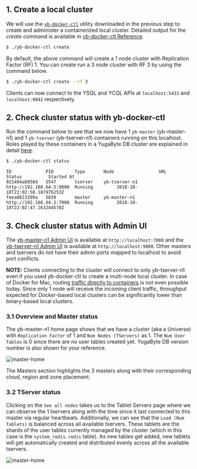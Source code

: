 ## 1. Create a local cluster
  
We will use the [`yb-docker-ctl`](../../admin/yb-docker-ctl/) utility downloaded in the previous step to create and administer a containerized local cluster. Detailed output for the *create* command is available in [yb-docker-ctl Reference](../../admin/yb-docker-ctl/#create-cluster).
  
```sh
$ ./yb-docker-ctl create
```

By default, the above command will create a 1 node cluster with Replication Factor (RF) 1. You can create run a 3 node cluster with RF 3 by using the command below.

```sh
$ ./yb-docker-ctl create --rf 3
```

Clients can now connect to the YSQL and YCQL APIs at `localhost:5433` and `localhost:9042` respectively.

## 2. Check cluster status with yb-docker-ctl

Run the command below to see that we now have 1 `yb-master` (yb-master-n1) and 1 `yb-tserver` (yb-tserver-n1) containers running on this localhost. Roles played by these containers in a YugaByte DB cluster are explained in detail [here](../../architecture/concepts/universe/).

```sh
$ ./yb-docker-ctl status
```

```
ID             PID        Type       Node                 URL                       Status          Started At
921494a8058d   5547       tserver    yb-tserver-n1        http://192.168.64.5:9000  Running         2018-10-18T22:02:50.187976253Z
feea0823209a   5039       master     yb-master-n1         http://192.168.64.2:7000  Running         2018-10-18T22:02:47.163244578Z
```

## 3. Check cluster status with Admin UI

The [yb-master-n1 Admin UI](../../admin/yb-master/#admin-ui) is available at `http://localhost:7000` and the [yb-tserver-n1 Admin UI](../../admin/yb-tserver/#admin-ui) is available at `http://localhost:9000`. Other masters and tservers do not have their admin ports mapped to localhost to avoid port conflicts.

**NOTE:**
Clients connecting to the cluster will connect to only yb-tserver-n1 even if you used yb-docker-ctl to create a multi-node local cluster. In case of Docker for Mac, routing [traffic directly to containers](https://docs.docker.com/docker-for-mac/networking/#known-limitations-use-cases-and-workarounds) is not even possible today. Since only 1 node will receive the incoming client traffic, throughput expected for Docker-based local clusters can be significantly lower than binary-based local clusters.

### 3.1 Overview and Master status

The yb-master-n1 home page shows that we have a cluster (aka a Universe) with `Replication Factor` of 1 and `Num Nodes (TServers)` as 1. The `Num User Tables` is 0 since there are no user tables created yet. YugaByte DB version number is also shown for your reference.

![master-home](/images/admin/master-home-docker-rf1.png)

The Masters section highlights the 3 masters along with their corresponding cloud, region and zone placement.

### 3.2 TServer status

Clicking on the `See all nodes` takes us to the Tablet Servers page where we can observe the 1 tservers along with the time since it last connected to this master via regular heartbeats. Additionally, we can see that the `Load (Num Tablets)` is balanced across all available tservers. These tablets are the shards of the user tables currently managed by the cluster (which in this case is the `system_redis.redis` table). As new tables get added, new tablets will get automatically created and distributed evenly across all the available tservers.

![master-home](/images/admin/master-tservers-list-docker-rf1.png)
